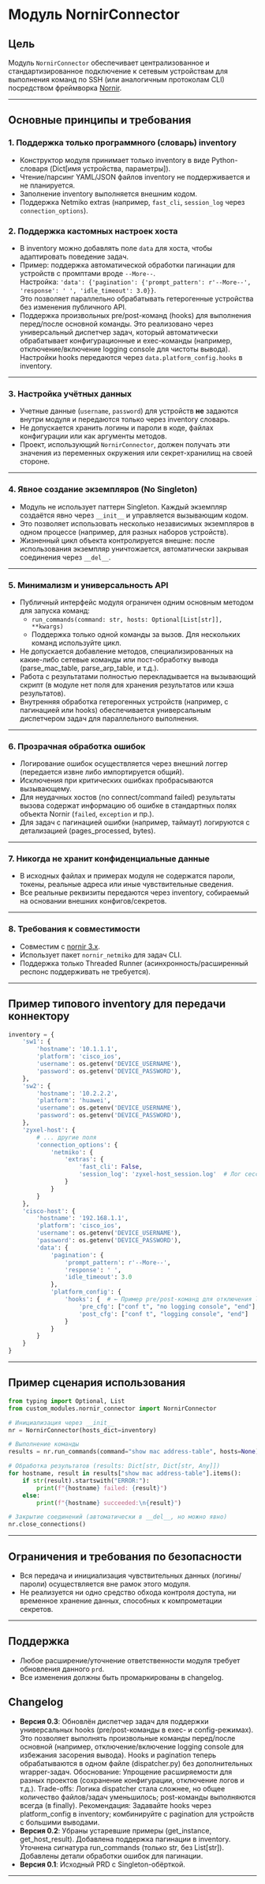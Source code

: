# Модуль NornirConnector

## Цель

Модуль `NornirConnector` обеспечивает централизованное и стандартизированное подключение к сетевым устройствам для выполнения команд по SSH (или аналогичным протоколам CLI) посредством фреймворка [Nornir](https://nornir.tech/).

---

## Основные принципы и требования

### 1. **Поддержка только программного (словарь) inventory**

- Конструктор модуля принимает только inventory в виде Python-словаря (Dict[имя устройства, параметры]).
- Чтение/парсинг YAML/JSON файлов inventory не поддерживается и не планируется.
- Заполнение inventory выполняется внешним кодом.
- Поддержка Netmiko extras (например, `fast_cli`, `session_log` через `connection_options`).

### 2. **Поддержка кастомных настроек хоста**

- В inventory можно добавлять поле `data` для хоста, чтобы адаптировать поведение задач.
- Пример: поддержка автоматической обработки пагинации для устройств с промптами вроде `--More--`.  
  Настройка: `'data': {'pagination': {'prompt_pattern': r'--More--', 'response': ' ', 'idle_timeout': 3.0}}`.  
  Это позволяет параллельно обрабатывать гетерогенные устройства без изменения публичного API.
- Поддержка произвольных pre/post-команд (hooks) для выполнения перед/после основной команды. Это реализовано через универсальный диспетчер задач, который автоматически обрабатывает конфигурационные и exec-команды (например, отключение/включение logging console для чистоты вывода). Настройки hooks передаются через `data.platform_config.hooks` в inventory.

---

### 3. **Настройка учётных данных**

- Учетные данные (`username`, `password`) для устройств **не** задаются внутри модуля и передаются только через inventory словарь.
- Не допускается хранить логины и пароли в коде, файлах конфигурации или как аргументы методов.
- Проект, использующий `NornirConnector`, должен получать эти значения из переменных окружения или секрет-хранилищ на своей стороне.

---

### 4. **Явное создание экземпляров (No Singleton)**

- Модуль не использует паттерн Singleton. Каждый экземпляр создаётся явно через `__init__` и управляется вызывающим кодом.
- Это позволяет использовать несколько независимых экземпляров в одном процессе (например, для разных наборов устройств).
- Жизненный цикл объекта контролируется внешне: после использования экземпляр уничтожается, автоматически закрывая соединения через `__del__`.

---

### 5. **Минимализм и универсальность API**

- Публичный интерфейс модуля ограничен одним основным методом для запуска команд:
    - `run_commands(command: str, hosts: Optional[List[str]], **kwargs)`
    - Поддержка только одной команды за вызов. Для нескольких команд используйте цикл.
- Не допускается добавление методов, специализированных на какие-либо сетевые команды или пост-обработку вывода (parse_mac_table, parse_arp_table, и т.д.).
- Работа с результатами полностью перекладывается на вызывающий скрипт (в модуле нет поля для хранения результатов или кэша результатов).
- Внутренняя обработка гетерогенных устройств (например, с пагинацией или hooks) обеспечивается универсальным диспетчером задач для параллельного выполнения.

---

### 6. **Прозрачная обработка ошибок**

- Логирование ошибок осуществляется через внешний логгер (передается извне либо импортируется общий).
- Исключения при критических ошибках пробрасываются вызывающему.
- Для неудачных хостов (no connect/command failed) результаты вызова содержат информацию об ошибке в стандартных полях объекта Nornir (`failed`, `exception` и пр.).
- Для задач с пагинацией ошибки (например, таймаут) логируются с детализацией (pages_processed, bytes).

---

### 7. **Никогда не хранит конфиденциальные данные**

- В исходных файлах и примерах модуля не содержатся пароли, токены, реальные адреса или иные чувствительные сведения.
- Все реальные реквизиты передаются через inventory, собираемый на основании внешних конфигов/секретов.

---

### 8. **Требования к совместимости**

- Совместим с [nornir 3.x](https://github.com/nornir-automation/nornir).
- Использует пакет `nornir_netmiko` для задач CLI.
- Поддержка только Threaded Runner (асинхронность/расширенный респонс поддерживать не требуется).

---

## Пример типового inventory для передачи коннектору

```python
inventory = {
    'sw1': {
        'hostname': '10.1.1.1',
        'platform': 'cisco_ios',
        'username': os.getenv('DEVICE_USERNAME'),
        'password': os.getenv('DEVICE_PASSWORD'),
    },
    'sw2': {
        'hostname': '10.2.2.2',
        'platform': 'huawei',
        'username': os.getenv('DEVICE_USERNAME'),
        'password': os.getenv('DEVICE_PASSWORD'),
    },
    'zyxel-host': {
        # ... другие поля
        'connection_options': {
            'netmiko': {
                'extras': {
                    'fast_cli': False,
                    'session_log': 'zyxel-host_session.log'  # Лог сессии для отладки
                }
            }
        }
    },
    'cisco-host': {
        'hostname': '192.168.1.1',
        'platform': 'cisco_ios',
        'username': os.getenv('DEVICE_USERNAME'),
        'password': os.getenv('DEVICE_PASSWORD'),
        'data': {
            'pagination': {
                'prompt_pattern': r'--More--',
                'response': ' ',
                'idle_timeout': 3.0
            },
            'platform_config': {
                'hooks': {  # ← Пример pre/post-команд для отключения logging console
                    'pre_cfg': ["conf t", "no logging console", "end"],
                    'post_cfg': ["conf t", "logging console", "end"]
                }
            }
        }
    }
}
```

---

## Пример сценария использования

```python
from typing import Optional, List
from custom_modules.nornir_connector import NornirConnector

# Инициализация через __init__
nr = NornirConnector(hosts_dict=inventory)

# Выполнение команды
results = nr.run_commands(command="show mac address-table", hosts=None)  # Или укажите hosts: List[str]

# Обработка результатов (results: Dict[str, Dict[str, Any]])
for hostname, result in results["show mac address-table"].items():
    if str(result).startswith("ERROR:"):
        print(f"{hostname} failed: {result}")
    else:
        print(f"{hostname} succeeded:\n{result}")

# Закрытие соединений (автоматически в __del__, но можно явно)
nr.close_connections()
```

---

## Ограничения и требования по безопасности

- Вся передача и инициализация чувствительных данных (логины/пароли) осуществляется вне рамок этого модуля.
- Не реализуется ни одно средство обхода контроля доступа, ни временное хранение данных, способных к компрометации секретов.

---

## Поддержка
- Любое расширение/уточнение ответственности модуля требует обновления данного `prd`.
- Все изменения должны быть промаркированы в changelog.

## Changelog
- **Версия 0.3**: Обновлён диспетчер задач для поддержки универсальных hooks (pre/post-команды в exec- и config-режимах). Это позволяет выполнять произвольные команды перед/после основной (например, отключение/включение logging console для избежания засорения вывода). Hooks и pagination теперь обрабатываются в одном файле (dispatcher.py) без дополнительных wrapper-задач. Обоснование: Упрощение расширяемости для разных проектов (сохранение конфигурации, отключение логов и т.д.). Trade-offs: Логика dispatcher стала сложнее, но общее количество файлов/задач уменьшилось; post-команды выполняются всегда (в finally). Рекомендация: Задавайте hooks через platform_config в inventory; комбинируйте с pagination для устройств с большими выводами.
- **Версия 0.2**: Убраны устаревшие примеры (get_instance, get_host_result). Добавлена поддержка пагинации в inventory. Уточнена сигнатура run_commands (только str, без List[str]). Добавлены детали обработки ошибок для пагинации.
- **Версия 0.1**: Исходный PRD с Singleton-обёрткой.

---